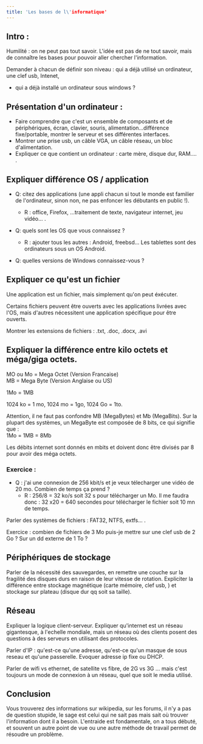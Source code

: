 ```yaml
---
title: 'Les bases de l\'informatique'
---
```


## Intro :

Humilité : on ne peut pas tout savoir. L'idée est pas de ne tout savoir, mais de connaître les bases pour pouvoir aller chercher l'information.

Demander à chacun de définir son niveau : qui a déjà utilisé un ordinateur, une clef usb, Intenet,

* qui a déjà installé un ordinateur sous windows ?

## Présentation d'un ordinateur :

* Faire comprendre que c'est un ensemble de composants et de périphériques, écran, clavier, souris, alimentation...différence fixe/portable, montrer le serveur et ses différentes interfaces. 
* Montrer une prise usb, un câble VGA, un câble réseau, un bloc d'alimentation. 
* Expliquer ce que contient un ordinateur : carte mère, disque dur, RAM.... .

## Expliquer différence OS / application

* Q: citez des applications \(une appli chacun si tout le monde est familier de l'ordinateur, sinon non, ne pas enfoncer les débutants en public !\).

  * R : office, Firefox, ...traitement de texte, navigateur internet, jeu vidéo... . 

* Q: quels sont les OS que vous connaissez ?

  * R : ajouter tous les autres : Android, freebsd... Les tablettes sont des ordinateurs sous un OS Android. 

* Q: quelles versions de Windows connaissez-vous ?


## Expliquer ce qu'est un fichier

Une application est un fichier, mais simplement qu'on peut éxécuter.

Certains fichiers peuvent être ouverts avec les applications livrées avec l'OS, mais d'autres nécessitent une application spécifique pour être ouverts.

Montrer les extensions de fichiers : .txt, .doc, .docx, .avi

## Expliquer la différence entre kilo octets et méga/giga octets.

MO ou Mo = Mega Octet \(Version Francaise\)  
MB = Mega Byte \(Version Anglaise ou US\)

1Mo = 1MB

1024 ko = 1 mo, 1024 mo = 1go, 1024 Go = 1to.

Attention, il ne faut pas confondre MB \(MegaBytes\) et Mb \(MegaBits\). Sur la plupart des systèmes, un MegaByte est composée de 8 bits, ce qui signifie que :  
1Mo = 1MB = 8Mb

Les débits internet sont donnés en mbits et doivent donc être divisés par 8 pour avoir des méga octets.

### Exercice :

* Q : j'ai une connexion de 256 kbit/s et je veux télecharger une vidéo de 20 mo. Combien de temps ça prend ? 
  * R : 256/8 = 32 ko/s soit 32 s pour télécharger un Mo. Il me faudra donc : 32 x20 = 640 secondes pour télécharger le fichier soit 10 mn de temps. 


Parler des systèmes de fichiers : FAT32, NTFS, extfs... .

Exercice : combien de fichiers de 3 Mo puis-je mettre sur une clef usb de 2 Go ? Sur un dd externe de 1 To ?

## Périphériques de stockage

Parler de la nécessité des sauvegardes, en remettre une couche sur la fragilité des disques durs en raison de leur vitesse de rotation. Expliciter la différence entre stockage magnétique \(carte mémoire, clef usb, \) et stockage sur plateau \(disque dur qq soit sa taille\).

## Réseau

Expliquer la logique client-serveur. Expliquer qu'internet est un réseau gigantesque, à l'echelle mondiale, mais un réseau où des clients posent des questions à des serveurs en utilisant des protocoles.

Parler d'IP : qu'est-ce qu'une adresse, qu'est-ce qu'un masque de sous reseau et qu'une passerelle. Evoquer adresse ip fixe ou DHCP.

Parler de wifi vs ethernet, de satellite vs fibre, de 2G vs 3G ... mais c'est toujours un mode de connexion à un réseau, quel que soit le media utilisé.

## Conclusion

Vous trouverez des informations sur wikipedia, sur les forums, il n'y a pas de question stupide, le sage est celui qui ne sait pas mais sait où trouver l'information dont il a besoin. L'entraide est fondamentale, on a tous débuté, et souvent un autre point de vue ou une autre méthode de travail permet de résoudre un problème.

